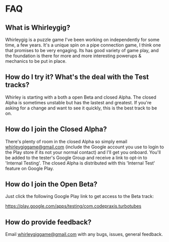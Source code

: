 FAQ
===

What is Whirleygig?
-------------------
Whirleygig is a puzzle game I've been working on independently for some time, a few years. It's a unique spin on a pipe connection game, I think one that promises to be very engaging. Its has good variety of game play, and the foundation is there for more and more interesting powerups & mechanics to be put in place.


How do I try it? What's the deal with the Test tracks? 
-------------------------------------
Whirley is starting with a both a open Beta and closed Alpha.  The closed Alpha is sometimes unstable but has the lastest and greatest.  If you're asking for a change and want to see it quickly, this is the best track to be on.  


How do I join the Closed Alpha?
-------------------------------
There's plenty of room in the closed Alpha so simply email whirleygiggame@gmail.com (include the Google account you use to login to the Play store if its not your normal contact) and I'll get you onboard.  You'll be added to the tester's Google Group and receive a link to opt-in to 'Internal Testing'.  The closed Alpha is distributed with this 'Internal Test' feature on Google Play.

How do I join the Open Beta?
----------------------------
Just click the following Google Play link to get access to the Beta track:

https://play.google.com/apps/testing/com.codepraxis.turbotubes

How do provide feedback? 
------------------------
Email whirleygiggame@gmail.com with any bugs, issues, general feedback.  
